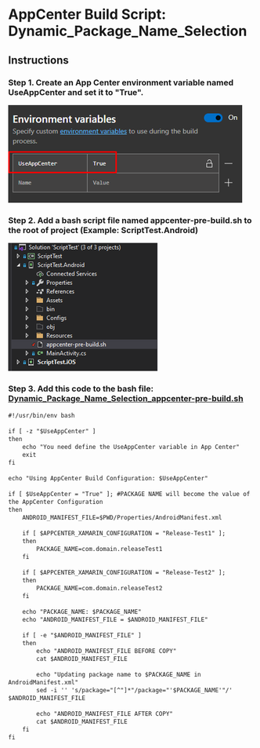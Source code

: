 # AppCenter Build Script: Dynamic_Package_Name_Selection
## Instructions

### Step 1. Create an App Center environment variable named UseAppCenter and set it to "True".
![](/docs/img/appcenter_env_var.png?raw=true)

### Step 2. Add a bash script file named appcenter-pre-build.sh to the root of project (Example: ScriptTest.Android)
![](/docs/img/vs_prebuild_script_location.png?raw=true)

### Step 3. Add this code to the bash file: [Dynamic_Package_Name_Selection_appcenter-pre-build.sh](/scripts/Dynamic_Package_Name_Selection_appcenter-pre-build.sh)

```
#!/usr/bin/env bash

if [ -z "$UseAppCenter" ]
then
    echo "You need define the UseAppCenter variable in App Center"
    exit
fi

echo "Using AppCenter Build Configuration: $UseAppCenter"

if [ $UseAppCenter = "True" ]; #PACKAGE NAME will become the value of the AppCenter Configuration
then
    ANDROID_MANIFEST_FILE=$PWD/Properties/AndroidManifest.xml

    if [ $APPCENTER_XAMARIN_CONFIGURATION = "Release-Test1" ];
    then
        PACKAGE_NAME=com.domain.releaseTest1
    fi

    if [ $APPCENTER_XAMARIN_CONFIGURATION = "Release-Test2" ];
    then
        PACKAGE_NAME=com.domain.releaseTest2
    fi

    echo "PACKAGE_NAME: $PACKAGE_NAME"
    echo "ANDROID_MANIFEST_FILE = $ANDROID_MANIFEST_FILE"

    if [ -e "$ANDROID_MANIFEST_FILE" ] 
    then
        echo "ANDROID_MANIFEST_FILE BEFORE COPY"
        cat $ANDROID_MANIFEST_FILE

        echo "Updating package name to $PACKAGE_NAME in AndroidManifest.xml"
        sed -i '' 's/package="[^"]*"/package="'$PACKAGE_NAME'"/' $ANDROID_MANIFEST_FILE
    
        echo "ANDROID_MANIFEST_FILE AFTER COPY"
        cat $ANDROID_MANIFEST_FILE
    fi
fi
````
